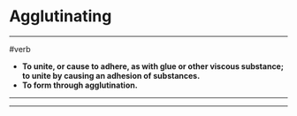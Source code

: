 # Agglutinating
---
#verb
- **To unite, or cause to adhere, as with glue or other viscous substance; to unite by causing an adhesion of substances.**
- **To form through agglutination.**
---
---
